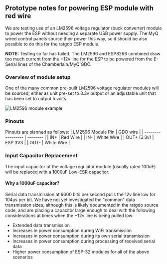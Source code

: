 ## Prototype notes for powering ESP module with red wire
We are testing use of an LM2596 voltage regulator (buck converter) module to power the ESP without needing a separate USB power supply.  The MyQ wired control panels source their power this way, so it should be also possible to do this for the ratgdo ESP module.

**NOTE:** Testing so far has failed.  The LM2596 and ESP8266 combined draw too much current from the +12v line for the ESP to be powered from the E-Serial lines of the Chamberlain/MyQ GDO.

### Overview of module setup
One of the many common pre-built LM2596 voltage regulator modules will be sourced, either as unit pre-set to 3.3v output or an adjustable unit that has been set to output 5 volts.

![LM2596 module example](https://github.com/Kaldek/rat-ratgdo/blob/main/LM2596%20module.jpg)

### Pinouts

Pinouts are planned as follows:
| LM2596 Module Pin | GDO wire |
| ----------------- | -------- |
| IN+         | Red Wire |
| IN-           | White Wire |
| OUT+ (3.3v)   | ESP 3V3 |
| OUT-          | White Wire |

### Input Capacitor Replacement
The input capacitor of the voltage regulator module (usually rated 100uF) will be replaced with a 1000uF Low-ESR capacitor.

#### Why a 1000uF capacitor?
Serial data transmission at 9600 bits per second pulls the 12v line low for 104µs per bit.  We have not yet investigated the "common" data transmission sizes, although this is likely documented in the ratgdo source code, and are placing a capacitor large enough to deal with the following considerations at times when the +12v line is being pulled low:
- Extended data transmission
- Increases in power consumption during WiFi transmission
- Increases in power consumption during its own serial transmission
- Increases in power consumption during processing of received serial data
- Higher power consumption of ESP-32 modules for all of the above scenarios

